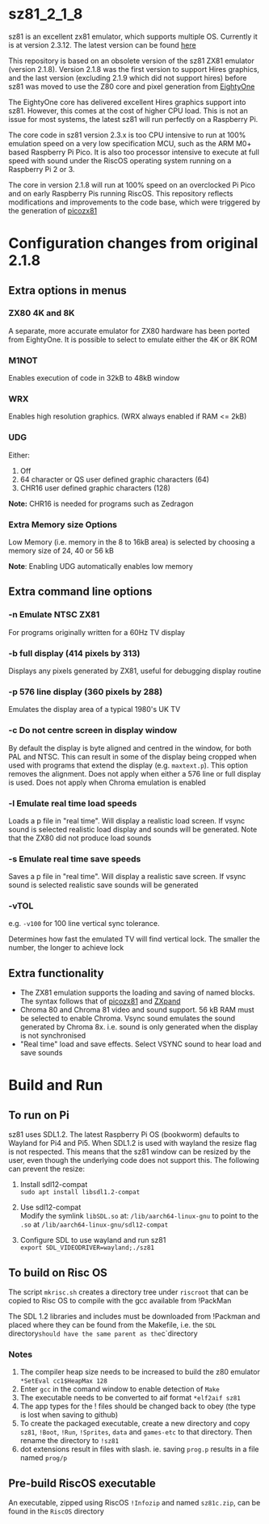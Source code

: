 # sz81_2_1_8
sz81 is an excellent zx81 emulator, which supports multiple OS. Currently it is at version 2.3.12. The latest version can be found [here](https://github.com/SegHaxx/sz81)

This repository is based on an obsolete version of the sz81 ZX81 emulator (version 2.1.8). Version 2.1.8 was the first version to support Hires graphics, and the last version (excluding 2.1.9 which did not support hires) before sz81 was moved to use the Z80 core and pixel generation from [EightyOne](https://github.com/charlierobson/EightyOne)

The EightyOne core has delivered excellent Hires graphics support into sz81. However, this comes at the cost of higher CPU load. This is not an issue for most systems, the latest sz81 will run perfectly on a Raspberry Pi.

The core code in sz81 version 2.3.x is too CPU intensive to run at 100% emulation speed on a very low specification MCU, such as the ARM M0+ based Raspberry Pi Pico. It is also too processor intensive to execute at full speed with sound under the RiscOS operating system running on a Raspberry Pi 2 or 3.

The core in version 2.1.8 will run at 100% speed on an overclocked Pi Pico and on early Raspberry Pis running RiscOS. This repository reflects modifications and improvements to the code base, which were triggered by the generation of [picozx81](https://github.com/ikjordan/picozx81)

# Configuration changes from original 2.1.8
## Extra options in menus
### ZX80 4K and 8K
A separate, more accurate emulator for ZX80 hardware has been ported from EightyOne. It is possible to select to emulate either the 4K or 8K ROM

### M1NOT
Enables execution of code in 32kB to 48kB window

### WRX
Enables high resolution graphics. (WRX always enabled if RAM <= 2kB)

### UDG
Either:
1. Off
2. 64 character or QS user defined graphic characters (64)
3. CHR16 user defined graphic characters (128)

**Note:** CHR16 is needed for programs such as Zedragon

### Extra Memory size Options
Low Memory (i.e. memory in the 8 to 16kB area) is selected by choosing a memory size of 24, 40 or 56 kB

**Note**: Enabling UDG automatically enables low memory

## Extra command line options
### -n  Emulate NTSC ZX81
For programs originally written for a 60Hz TV display
### -b  full display (414 pixels by 313)
Displays any pixels generated by ZX81, useful for debugging display routine
### -p  576 line display (360 pixels by 288)
Emulates the display area of a typical 1980's UK TV
### -c  Do not centre screen in display window
By default the display is byte aligned and centred in the window, for both PAL and NTSC. This can result in some of the display being cropped when used with programs that extend the display (e.g. `maxtext.p`). This option removes the alignment. Does not apply when either a 576 line or full display is used. Does not apply when Chroma emulation is enabled
### -l  Emulate real time load speeds
Loads a p file in "real time". Will display a realistic load screen. If vsync sound is selected realistic load display and sounds will be generated. Note that the ZX80 did not produce load sounds
### -s  Emulate real time save speeds
Saves a p file in "real time". Will display a realistic save screen. If vsync sound is selected realistic save sounds will be generated

### -vTOL 
e.g. `-v100` for 100 line vertical sync tolerance.

Determines how fast the emulated TV will find vertical lock. The smaller the number, the longer to achieve lock

## Extra functionality
+ The ZX81 emulation supports the loading and saving of named blocks. The syntax follows that of [picozx81](https://github.com/ikjordan/picozx81) and [ZXpand](https://github.com/charlierobson/ZXpand-Vitamins/wiki/ZXpand---Online-Manual)
+ Chroma 80 and Chroma 81 video and sound support. 56 kB RAM must be selected to enable Chroma. Vsync sound emulates the sound generated by Chroma 8x. i.e. sound is only generated when the display is not synchronised
+ "Real time" load and save effects. Select VSYNC sound to hear load and save sounds

# Build and Run
## To run on Pi
sz81 uses SDL1.2. The latest Raspberry Pi OS (bookworm) defaults to Wayland for Pi4 and Pi5. When SDL1.2 is used with wayland the resize flag is not respected. This means that the sz81 window can be resized by the user, even though the underlying code does not support this. The following can prevent the resize:

1. Install sdl12-compat  
`sudo apt install libsdl1.2-compat`

2. Use sdl12-compat  
Modify the symlink `libSDL.so` at:
`/lib/aarch64-linux-gnu` to point to the `.so` at `/lib/aarch64-linux-gnu/sdl12-compat`

3. Configure SDL to use wayland and run sz81  
`export SDL_VIDEODRIVER=wayland;./sz81`

## To build on Risc OS
The script `mkrisc.sh` creates a directory tree under `riscroot` that can be copied to Risc OS to compile with the gcc available from !PackMan

The SDL 1.2 libraries and includes must be downloaded from !Packman and placed where they can be found from the Makefile, i.e. the `SDL` directory` should have the same parent as the `c`directory

### Notes
1. The compiler heap size needs to be increased to build the z80 emulator  
`*SetEval cc1$HeapMax 128`
2. Enter `gcc` in the comand window to enable detection of `Make`
3. The executable needs to be converted to aif format
`*elf2aif sz81`
4. The app types for the ! files should be changed back to obey (the type is lost when saving to github)
5. To create the packaged executable, create a new directory and copy `sz81`, `!Boot`, `!Run`, `!Sprites`, `data` and `games-etc` to that directory. Then rename the directory to `!sz81`
6. dot extensions result in files with slash. ie. saving `prog.p` results in a file named `prog/p`

## Pre-build RiscOS executable
An executable, zipped using RiscOS `!Infozip` and named `sz81c.zip`, can be found in the `RiscOS` directory
